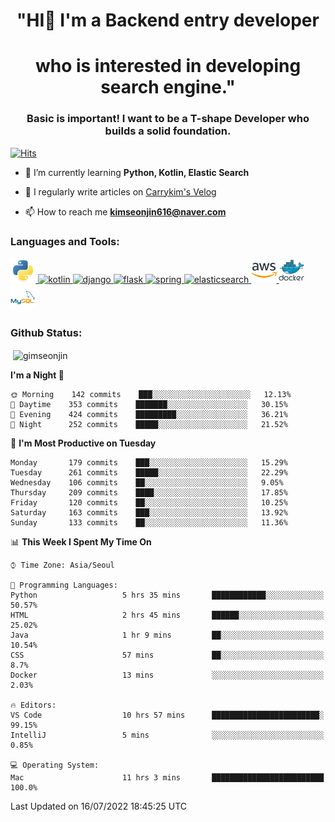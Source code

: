 <h1 align="center">"HI👋 I'm a Backend entry developer </h1>
<h1 align="center"> who is interested in developing search engine."</h1>
<h3 align="center">Basic is important! I want to be a T-shape Developer who builds a solid foundation.</h3>

[![Hits](https://hits.seeyoufarm.com/api/count/incr/badge.svg?url=https%3A%2F%2Fgithub.com%2Fgimseonjin&count_bg=%2318BFE5&title_bg=%23555555&icon=ko-fi.svg&icon_color=%23E7E7E7&title=hits&edge_flat=false)](https://hits.seeyoufarm.com)

- 🌱 I’m currently learning **Python, Kotlin, Elastic Search**

- 📝 I regularly write articles on [Carrykim's Velog](https://velog.io/@carrykim)

- 📫 How to reach me **kimseonjin616@naver.com**


<h3 align="left">Languages and Tools:</h3>
<p align="left"> 
 <a href="https://www.python.org" target="_blank" rel="noreferrer"> 
  <img src="https://raw.githubusercontent.com/devicons/devicon/master/icons/python/python-original.svg" alt="python" width="8%" height="8%"/> 
 </a> <a href="https://kotlinlang.org" target="_blank" rel="noreferrer"> <img src="https://www.vectorlogo.zone/logos/kotlinlang/kotlinlang-icon.svg" alt="kotlin" width="8%" height="8%"/> </a>   <a href="https://www.djangoproject.com/" target="_blank" rel="noreferrer"> <img src="https://cdn.worldvectorlogo.com/logos/django.svg" alt="django" width="6%" height="5%"/> </a>
 <a href="https://flask.palletsprojects.com/" target="_blank" rel="noreferrer"> <img src="https://www.vectorlogo.zone/logos/pocoo_flask/pocoo_flask-icon.svg" alt="flask" width="8%" height="8%"/> </a> <a href="https://spring.io/" target="_blank" rel="noreferrer"> <img src="https://www.vectorlogo.zone/logos/springio/springio-icon.svg" alt="spring" width="8%" height="8%"/> </a> <a href="https://www.elastic.co" target="_blank" rel="noreferrer"> <img src="https://www.vectorlogo.zone/logos/elastic/elastic-icon.svg" alt="elasticsearch" width="8%" height="8%"/> </a> <a href="https://aws.amazon.com" target="_blank" rel="noreferrer"> <img src="https://raw.githubusercontent.com/devicons/devicon/master/icons/amazonwebservices/amazonwebservices-original-wordmark.svg" alt="aws" width="8%" height="8%"/> </a> <a href="https://www.docker.com/" target="_blank" rel="noreferrer"> <img src="https://raw.githubusercontent.com/devicons/devicon/master/icons/docker/docker-original-wordmark.svg" alt="docker" width="8%" height="8%"/> </a>   
<a href="https://www.mysql.com/" target="_blank" rel="noreferrer"><img src="https://raw.githubusercontent.com/devicons/devicon/master/icons/mysql/mysql-original-wordmark.svg" alt="mysql" width="8%" height="8%"/> </a> </p>


<h3 align="left">Github Status:</h3>
<p align="left">
 <p>&nbsp;<img align="center" src="https://github-readme-stats.vercel.app/api?username=gimseonjin&show_icons=true&locale=en" alt="gimseonjin" /></p>
</p>


<!--START_SECTION:waka-->
**I'm a Night 🦉** 

```text
🌞 Morning    142 commits    ███░░░░░░░░░░░░░░░░░░░░░░   12.13% 
🌆 Daytime    353 commits    ███████░░░░░░░░░░░░░░░░░░   30.15% 
🌃 Evening    424 commits    █████████░░░░░░░░░░░░░░░░   36.21% 
🌙 Night      252 commits    █████░░░░░░░░░░░░░░░░░░░░   21.52%

```
📅 **I'm Most Productive on Tuesday** 

```text
Monday       179 commits    ███░░░░░░░░░░░░░░░░░░░░░░   15.29% 
Tuesday      261 commits    █████░░░░░░░░░░░░░░░░░░░░   22.29% 
Wednesday    106 commits    ██░░░░░░░░░░░░░░░░░░░░░░░   9.05% 
Thursday     209 commits    ████░░░░░░░░░░░░░░░░░░░░░   17.85% 
Friday       120 commits    ██░░░░░░░░░░░░░░░░░░░░░░░   10.25% 
Saturday     163 commits    ███░░░░░░░░░░░░░░░░░░░░░░   13.92% 
Sunday       133 commits    ██░░░░░░░░░░░░░░░░░░░░░░░   11.36%

```


📊 **This Week I Spent My Time On** 

```text
⌚︎ Time Zone: Asia/Seoul

💬 Programming Languages: 
Python                   5 hrs 35 mins       ████████████░░░░░░░░░░░░░   50.57% 
HTML                     2 hrs 45 mins       ██████░░░░░░░░░░░░░░░░░░░   25.02% 
Java                     1 hr 9 mins         ██░░░░░░░░░░░░░░░░░░░░░░░   10.54% 
CSS                      57 mins             ██░░░░░░░░░░░░░░░░░░░░░░░   8.7% 
Docker                   13 mins             ░░░░░░░░░░░░░░░░░░░░░░░░░   2.03%

🔥 Editors: 
VS Code                  10 hrs 57 mins      ████████████████████████░   99.15% 
IntelliJ                 5 mins              ░░░░░░░░░░░░░░░░░░░░░░░░░   0.85%

💻 Operating System: 
Mac                      11 hrs 3 mins       █████████████████████████   100.0%

```


 Last Updated on 16/07/2022 18:45:25 UTC
<!--END_SECTION:waka-->

